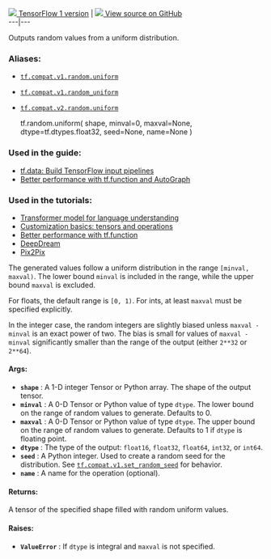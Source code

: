 [ ![](https://tensorflow.google.cn/images/tf_logo_32px.png) TensorFlow 1
version](/versions/r1.15/api_docs/python/tf/random/uniform) |  [
![](https://tensorflow.google.cn/images/GitHub-Mark-32px.png) View source on
GitHub
](https://github.com/tensorflow/tensorflow/blob/r2.0/tensorflow/python/ops/random_ops.py#L186-L252)  
---|---  
  
Outputs random values from a uniform distribution.

### Aliases:

  * [`tf.compat.v1.random.uniform`](/api_docs/python/tf/random/uniform)
  * [`tf.compat.v1.random_uniform`](/api_docs/python/tf/random/uniform)
  * [`tf.compat.v2.random.uniform`](/api_docs/python/tf/random/uniform)

    
    
    tf.random.uniform(
        shape,
        minval=0,
        maxval=None,
        dtype=tf.dtypes.float32,
        seed=None,
        name=None
    )
    

### Used in the guide:

  * [tf.data: Build TensorFlow input pipelines](https://tensorflow.google.cn/guide/data)
  * [Better performance with tf.function and AutoGraph](https://tensorflow.google.cn/guide/function)

### Used in the tutorials:

  * [Transformer model for language understanding](https://tensorflow.google.cn/tutorials/text/transformer)
  * [Customization basics: tensors and operations](https://tensorflow.google.cn/tutorials/customization/basics)
  * [Better performance with tf.function](https://tensorflow.google.cn/tutorials/customization/performance)
  * [DeepDream](https://tensorflow.google.cn/tutorials/generative/deepdream)
  * [Pix2Pix](https://tensorflow.google.cn/tutorials/generative/pix2pix)

The generated values follow a uniform distribution in the range `[minval,
maxval)`. The lower bound `minval` is included in the range, while the upper
bound `maxval` is excluded.

For floats, the default range is `[0, 1)`. For ints, at least `maxval` must be
specified explicitly.

In the integer case, the random integers are slightly biased unless `maxval -
minval` is an exact power of two. The bias is small for values of `maxval -
minval` significantly smaller than the range of the output (either `2**32` or
`2**64`).

#### Args:

  * **`shape`** : A 1-D integer Tensor or Python array. The shape of the output tensor.
  * **`minval`** : A 0-D Tensor or Python value of type `dtype`. The lower bound on the range of random values to generate. Defaults to 0.
  * **`maxval`** : A 0-D Tensor or Python value of type `dtype`. The upper bound on the range of random values to generate. Defaults to 1 if `dtype` is floating point.
  * **`dtype`** : The type of the output: `float16`, `float32`, `float64`, `int32`, or `int64`.
  * **`seed`** : A Python integer. Used to create a random seed for the distribution. See [`tf.compat.v1.set_random_seed`](https://tensorflow.google.cn/api_docs/python/tf/compat/v1/set_random_seed) for behavior.
  * **`name`** : A name for the operation (optional).

#### Returns:

A tensor of the specified shape filled with random uniform values.

#### Raises:

  * **`ValueError`** : If `dtype` is integral and `maxval` is not specified.

